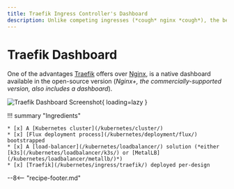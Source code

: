 ```yaml
---
title: Traefik Ingress Controller's Dashboard
description: Unlike competing ingresses (*cough* nginx *cough*), the beautiful Traefik dashboard UI is free for all.
---
```

# Traefik Dashboard

One of the advantages [Traefik](/kubernetes/ingress/traefik/) offers over [Nginx](/kubernetes/ingress/nginx/), is a native dashboard available in the open-source version (*Nginx+, the commercially-supported version, also includes a dashboard*).

![Traefik Dashboard Screenshot](../../../images/traefik-dashboard.png){ loading=lazy }

!!! summary "Ingredients"

    * [x] A [Kubernetes cluster](/kubernetes/cluster/) 
    * [x] [Flux deployment process](/kubernetes/deployment/flux/) bootstrapped
    * [x] A [load-balancer](/kubernetes/loadbalancer/) solution (*either [k3s](/kubernetes/loadbalancer/k3s/) or [MetalLB](/kubernetes/loadbalancer/metallb/)*)
    * [x] [Traefik](/kubernetes/ingress/traefik/) deployed per-design

--8<-- "recipe-footer.md"

[^1]: The beauty of this design is that the same process will now work for any other application you deploy, without any additional manual effort for DNS or SSL setup!
